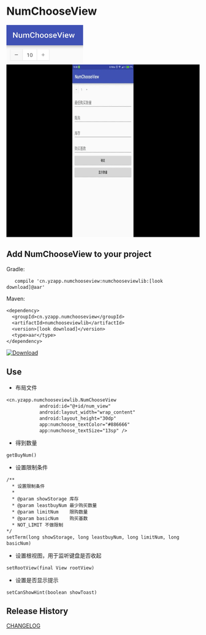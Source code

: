 NumChooseView
========

<img src="img\img_1.png" width="200" height="100"/>

<img src="img\img_3.gif" width="800" height="450"/>

Add NumChooseView to your project
----------------------------
Gradle:
```
   compile 'cn.yzapp.numchooseview:numchooseviewlib:[look download]@aar'
```

Maven:
```
<dependency>
  <groupId>cn.yzapp.numchooseview</groupId>
  <artifactId>numchooseviewlib</artifactId>
  <version>[look download]</version>
  <type>aar</type>
</dependency>
```
[ ![Download](https://api.bintray.com/packages/nesror/maven/NumChooseView/images/download.svg) ](https://bintray.com/artifact/download/nesror/maven/cn/yzapp/numchooseview/numchooseviewlib/1.5.5/numchooseviewlib-1.5.5.aar)

Use
----------------------------
 * 布局文件
````
<cn.yzapp.numchooseviewlib.NumChooseView
            android:id="@+id/num_view"
            android:layout_width="wrap_content"
            android:layout_height="30dp"
            app:numchoose_textColor="#886666"
            app:numchoose_textSize="13sp" />
````

 * 得到数量
~~~~
getBuyNum()
~~~~
 * 设置限制条件
~~~~
/**
  * 设置限制条件
  *
  * @param showStorage 库存
  * @param leastbuyNum 最少购买数量
  * @param limitNum    限购数量
  * @param basicNum    购买基数
  * NOT_LIMIT 不做限制
*/
setTerm(long showStorage, long leastbuyNum, long limitNum, long basicNum)
~~~~
 * 设置根视图，用于监听键盘是否收起
~~~~
setRootView(final View rootView)
~~~~
 * 设置是否显示提示
~~~~
setCanShowHint(boolean showToast)
~~~~

Release History
------------------------
[CHANGELOG](CHANGELOG.md)

